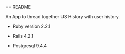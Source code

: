 == README

An App to thread together US History with user history.

* Ruby version 2.2.1

* Rails 4.2.1

* Postgresql 9.4.4